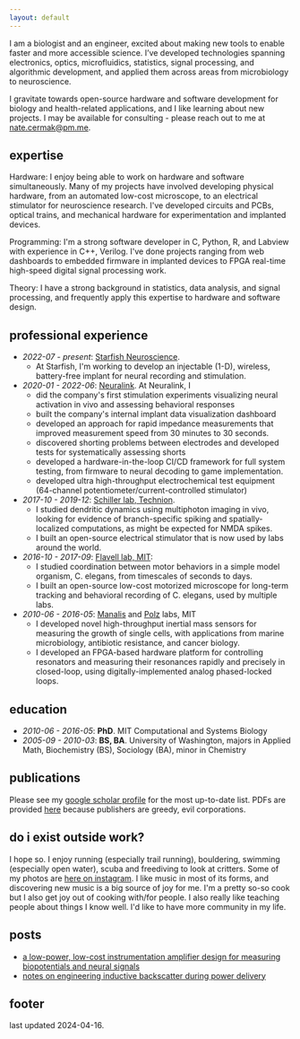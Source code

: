 ```yaml
---
layout: default
---
```


I am a biologist and an engineer, excited about making new tools to enable faster and more accessible science. I’ve developed technologies spanning electronics, optics, microfluidics, statistics, signal processing, and algorithmic development, and applied them across areas from microbiology to neuroscience.

I gravitate towards open-source hardware and software development for biology and health-related applications, and I like learning about new projects. I may be available for consulting - please reach out to me at nate.cermak@pm.me.

## expertise
Hardware: I enjoy being able to work on hardware and software simultaneously. Many of my projects have involved developing physical hardware, from an automated low-cost microscope, to an electrical stimulator for neuroscience research. I've developed circuits and PCBs, optical trains, and mechanical hardware for experimentation and implanted devices.

Programming: I'm a strong software developer in C, Python, R, and Labview with experience in C++, Verilog. I've done projects ranging from web dashboards to embedded firmware in implanted devices to FPGA real-time high-speed digital signal processing work.

Theory: I have a strong background in statistics, data analysis, and signal processing, and frequently apply this expertise to hardware and software design.

## professional experience

- *2022-07 - present*: [Starfish Neuroscience](https://starfishneuroscience.com/).
    - At Starfish, I'm working to develop an injectable (1-D), wireless, battery-free implant for neural recording and stimulation.
- *2020-01 - 2022-06*: [Neuralink](https://neuralink.com/). At Neuralink, I
    - did the company's first stimulation experiments visualizing neural activation in vivo and assessing behavioral responses
    - built the company's internal implant data visualization dashboard
    - developed an approach for rapid impedance measurements that improved measurement speed from 30 minutes to 30 seconds.
    - discovered shorting problems between electrodes and developed tests for systematically assessing shorts
    - developed a hardware-in-the-loop CI/CD framework for full system testing, from firmware to neural decoding to game implementation.
    - developed ultra high-throughput electrochemical test equipment (64-channel potentiometer/current-controlled stimulator)
- *2017-10 - 2019-12*: [Schiller lab, Technion](https://http://schillerj.net.technion.ac.il/).
    - I studied dendritic dynamics using multiphoton imaging in vivo, looking for evidence of branch-specific spiking and spatially-localized computations, as might be expected for NMDA spikes.
    - I built an open-source electrical stimulator that is now used by labs around the world.
- *2016-10 - 2017-09*: [Flavell lab, MIT](https://flavell.mit.edu/):
    - I studied coordination between motor behaviors in a simple model organism, C. elegans, from timescales of seconds to days.
    - I built an open-source low-cost motorized microscope for long-term tracking and behavioral recording of C. elegans, used by multiple labs.
- *2010-06 - 2016-05*: [Manalis](http://manalis-lab.mit.edu/) and [Polz](https://www.microbial-ecology.net/people/martin-polz) labs, MIT
    - I developed novel high-throughput inertial mass sensors for measuring the growth of single cells, with applications from marine microbiology, antibiotic resistance, and cancer biology.
    - I developed an FPGA-based hardware platform for controlling resonators and measuring their resonances rapidly and precisely in closed-loop, using digitally-implemented analog phased-locked loops.

## education

- *2010-06 - 2016-05*: **PhD**. MIT Computational and Systems Biology
- *2005-09 - 2010-03*: **BS, BA**. University of Washington, majors in Applied Math, Biochemistry (BS), Sociology (BA), minor in Chemistry

## publications
Please see my [google scholar profile](https://scholar.google.com/citations?user=5FN4gzUAAAAJ) for the most up-to-date list. PDFs are provided [here](publications.html) because publishers are greedy, evil corporations.

## do i exist outside work?
I hope so. I enjoy running (especially trail running), bouldering, swimming (especially open water), scuba and freediving to look at critters. Some of my photos are [here on instagram](https://www.instagram.com/eightynategrams/).  I like music in most of its forms, and discovering new music is a big source of joy for me. I'm a pretty so-so cook but I also get joy out of cooking with/for people. I also really like teaching people about things I know well. I'd like to have more community in my life.

## posts

 - [a low-power, low-cost instrumentation amplifier design for measuring biopotentials and neural signals](posts/2023-11-26/2023-11-26_inamp-biopotential-circuit.html)
 - [notes on engineering inductive backscatter during power delivery](posts/2024-03-22/notes-on-engineering-magnetic-backscatter.html)


## footer
last updated 2024-04-16.
